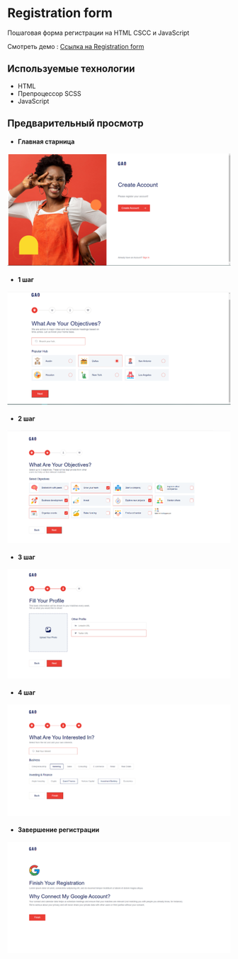 # Registration form

Пошаговая форма регистрации на HTML CSCC и JavaScript

Смотреть демо : [Ссылка на Registration form](https://ndartemka1.github.io/registration-form/)

## Используемые технологии

-   HTML
-   Препроцессор SCSS
-   JavaScript

## Предварительный просмотр

-   #### Главная старница

![prev](/img/prev.png)

-   #### 1 шаг

![prev](/img/prev-1.png)

-   #### 2 шаг

![prev](/img/prev-2.png)

-   #### 3 шаг

![prev](/img/prev-3.png)

-   #### 4 шаг

![prev](/img/prev-4.png)

-   #### Завершение регистрации

![prev](/img/prev-5.png)
